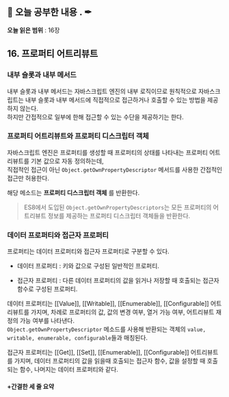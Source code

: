 ## 📕 오늘 공부한 내용 . ✒

**오늘 읽은 범위** : 16장

## 16. 프로퍼티 어트리뷰트

### 내부 슬롯과 내부 메서드

내부 슬롯과 내부 메서드는 자바스크립트 엔진의 내부 로직이므로 원칙적으로 자바스크립트는 내부 슬롯과 내부 메서드에 직접적으로 접근하거나 호출할 수 있는 방법을 제공하지 않는다.<br>
하지만 간접적으로 일부에 한해 접근할 수 있는 수단을 제공하기는 한다.

### 프로퍼티 어트리뷰트와 프로퍼티 디스크립터 객체

자바스크립트 엔진은 프로퍼티를 생성할 때 프로퍼티의 상태를 나타내는 프로퍼티 어트리뷰트를 기본 값으로 자동 정의하는데,<br>
직접적인 접근이 아닌 `Object.getOwnPropertyDescriptor` 메서드를 사용한 간접적인 접근만 허용한다.

해당 메소드는 **프로퍼티 디스크립터 객체** 를 반환한다.

> ES8에서 도입된 `Object.getOwnPropertyDescriptors`는 모든 프로퍼티의 어트리뷰트 정보를 제공하는 프로퍼티 디스크립터 객체들을 반환한다.

### 데이터 프로퍼티와 접근자 프로퍼티

프로퍼티는 데이터 프로퍼티와 접근자 프로퍼티로 구분할 수 있다.

- 데이터 프로퍼티 : 키와 값으로 구성된 일반적인 프로퍼티.

- 접근자 프로퍼티 : 다른 데이터 프로퍼티의 값을 읽거나 저장할 때 호출되는 접근자 함수로 구성된 프로퍼티.

데이터 프로퍼티는 [[Value]], [[Writable]], [[Enumerable]], [[Configurable]] 어트리뷰트를 가지며, 차례로 프로퍼티의 값, 값의 변경 여부, 열거 가능 여부, 어트리뷰트 재정의 가능 여부를 나타낸다.<br>
`Object.getOwnPropertyDescriptor` 메소드를 사용해 반환되는 객체의 `value, writable, enumerable, configurable`들과 매칭된다.

접근자 프로퍼티는 [[Get]], [[Set]], [[Enumerable]], [[Configurable]] 어트리뷰트를 가지며, 데이터 프로퍼티의 값을 읽을때 호출되는 접근자 함수, 값을 설정할 때 호출되는 함수, 나머지는 데이터 프로퍼티와 같다.

#### +간결한 세 줄 요약
